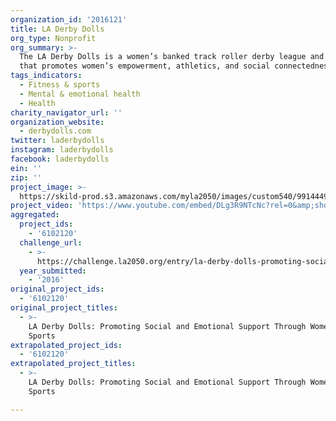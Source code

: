 ```yaml
---
organization_id: '2016121'
title: LA Derby Dolls
org_type: Nonprofit
org_summary: >-
  The LA Derby Dolls is a women’s banked track roller derby league and community
  that promotes women’s empowerment, athletics, and social connectedness.
tags_indicators:
  - Fitness & sports
  - Mental & emotional health
  - Health
charity_navigator_url: ''
organization_website:
  - derbydolls.com
twitter: laderbydolls
instagram: laderbydolls
facebook: laderbydolls
ein: ''
zip: ''
project_image: >-
  https://skild-prod.s3.amazonaws.com/myla2050/images/custom540/9914449755741-team91.jpg
project_video: 'https://www.youtube.com/embed/DLg3R9NTcNc?rel=0&amp;showinfo=0'
aggregated:
  project_ids:
    - '6102120'
  challenge_url:
    - >-
      https://challenge.la2050.org/entry/la-derby-dolls-promoting-social-and-emotional-support-through-womens-team-sports
  year_submitted:
    - '2016'
original_project_ids:
  - '6102120'
original_project_titles:
  - >-
    LA Derby Dolls: Promoting Social and Emotional Support Through Women's Team
    Sports
extrapolated_project_ids:
  - '6102120'
extrapolated_project_titles:
  - >-
    LA Derby Dolls: Promoting Social and Emotional Support Through Women's Team
    Sports

---
```

